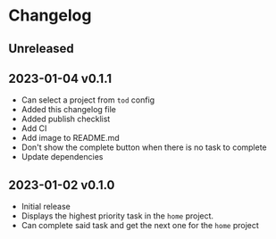 # Changelog

## Unreleased

## 2023-01-04 v0.1.1

- Can select a project from `tod` config
- Added this changelog file
- Added publish checklist
- Add CI
- Add image to README.md
- Don't show the complete button when there is no task to complete
- Update dependencies

## 2023-01-02 v0.1.0

- Initial release
- Displays the highest priority task in the `home` project.
- Can complete said task and get the next one for the `home` project
